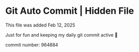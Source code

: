 # Git Auto Commit | Hidden File

This file was added Feb 12, 2025

Just for fun and keeping my daily git commit active 🤪

commit number: 964884
